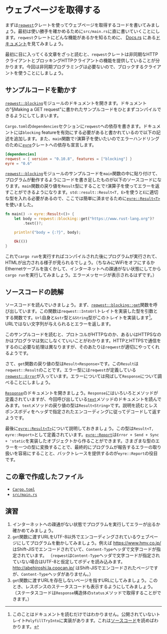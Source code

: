 # ウェブページを取得する

まずは[`reqwest`](https://crates.io/crates/reqwest)クレートを使ってウェブページを取得するコードを書いてみましょう。最初は使い勝手を確かめるために`src/main.rs`に直に書いていくことにします。`reqwest`クレートにどんな機能があるかを知るために、 [Docs.rs](https://docs.rs/) にある[ドキュメント](https://docs.rs/reqwest/0.10.8/reqwest/)を見てみましょう。

最初に目に入ってくる文章をざっと読むと、`reqwest`クレートは非同期なHTTPクライアントとブロッキングHTTPクライアントの機能を提供していることが分かります。今回は非同期プログラミングは必要ないので、ブロックするクライアントを使うことにしましょう。

## サンプルコードを動かす

[`reqwest::blocking`](https://docs.rs/reqwest/0.10.8/reqwest/blocking/index.html)モジュールのドキュメントを開きます。ドキュメントの"§Making a GET request"に書かれたサンプルコードをひとまずコンパイルできるようにしてしまいます。

`Cargo.toml`の`dependencies`セクションに`reqwest`への依存を書きます。ドキュメントには`blocking` featureを有効にする必要があると書かれているので以下の記述を追加します。また、`main`関数で`?`演算子を使いたいのでエラーハンドリングのために[`eyre`](https://crates.io/crates/eyre)クレートへの依存も宣言します。

```toml:Cargo.toml
[dependencies]
reqwest = { version = "0.10.8", features = ["blocking"] }
eyre = "0.6"
```

[`reqwest::blocking`](https://docs.rs/reqwest/0.10.8/reqwest/blocking/index.html)モジュールのサンプルコードを`main`関数の中に貼り付けて、プログラムが動作するようにコードを書き足したものが以下のソースコードになります。`main`関数の戻り値を`Result`型にすることで`?`演算子を使ってエラーを返すことができるようになります。`std::result::Result<T, E>`を使うと`E`に適切な型を入れる必要があるので、ここでは簡単に済ませるために[`eyre::Result<T>`](https://docs.rs/eyre/0.6.3/eyre/type.Result.html)を使いました。

```rust
fn main() -> eyre::Result<()> {
    let body = reqwest::blocking::get("https://www.rust-lang.org")?
        .text()?;

    println!("body = {:?}", body);

    Ok(())
}
```

これで`cargo run`を実行すればコンパイルされた後にプログラムが実行されて、HTMLが出力される様子が見られるでしょう。（ちなみにWiFiをオフにするかEthernetケーブルを抜くかして、インターネットへの疎通がない状態にしてから`cargo run`を実行してみましょう。エラーメッセージが表示されるはずです。）

## ソースコードの読解

ソースコードを読んでいきましょう。まず、[`reqwest::blocking::get`](https://docs.rs/reqwest/0.10.8/reqwest/blocking/fn.get.html)関数を呼び出しています。この関数は`reqwest::IntoUrl`トレイトを実装した型を引数とする関数です。`Url`自身と`&str`型と`&String`型がこのトレイトを実装します[^1]。URLではない文字列が与えられるとエラーを返します。

このサンプルコードを読むと、プロトコルがHTTPなのか、あるいはHTTPSなのかはプログラマは気にしなくていいことがわかります。HTTPとHTTPSで通信をするのに必要な処理は異なりますが、そのあたりは`reqwest`が適切にやってくれるようです。

さて、`get`関数の戻り値の型は`Result<Response>`です。この`Result`は`reqwest::Result`のことです。エラー型には`reqwest`が定義している[`reqwest::Error`](https://docs.rs/reqwest/0.10.9/reqwest/struct.Error.html)が入っています。エラーについては飛ばして`Response`について調べることにしましょう。

[`Response`](https://docs.rs/reqwest/0.10.8/reqwest/blocking/struct.Response.html)のドキュメントを開きましょう。`Response`にはいろいろとメソッドが定義されていますが、今回呼び出している[`text`](https://docs.rs/reqwest/0.10.8/reqwest/blocking/struct.Response.html#method.text)メソッドのドキュメントを読んでみます。`text`メソッドの戻り値の型は`Result<String>`です。説明を読むとレスポンスボディをヘッダで指定されたエンコーディングに従ってデコードして返すようです。

最後に[`eyre::Result<T>`](https://docs.rs/eyre/0.6.3/eyre/type.Result.html)について説明しておきましょう。この型は`Result<T, eyre::Report>`として定義されています。[`eyre::Report`](https://docs.rs/eyre/0.6.3/eyre/struct.Report.html)は`Error + Send + Sync + 'static`を実装したオブジェクトから作ることができます。さまざまな型のエラーを一つの型に変換することで、最終的にプログラムが報告するエラーの取り扱いを容易にすることと、バックトレースを提供するのが`eyre::Report`の役目です。

## この章で作成したファイル

- [`Cargo.toml`](https://github.com/ShotaroTsuji/mini-crawler/blob/v0.2.0/Cargo.toml)
- [`src/main.rs`](https://github.com/ShotaroTsuji/mini-crawler/blob/v0.2.0/src/main.rs)

## 演習

1. インターネットへの疎通がない状態でプログラムを実行してエラーが出るか確かめてみましょう。
2. `get`関数に渡すURLをUTF-8以外でエンコーディングされているウェブページにしてプログラムを動かしてみましょう。例えば https://www.hmv.co.jp/ はShift-JISでエンコードされていて、`Content-Type`ヘッダで文字コードが指定されています。
    （`reqwest`は`Content-Type`ヘッダで文字コードが指定されていない場合はUTF-8と仮定してボディを読み込みます。http://abehiroshi.la.coocan.jp/ はShift-JISでエンコードされたページですが、`Content-Type`ヘッダがありません。）
3. `get`関数に渡すURLを存在しないページを指すURLにしてみましょう。このとき、レスポンスのステータスコードも表示するようにしてみましょう。（ステータスコードは`Response`構造体の`status`メソッドで取得することができます。）

[^1]: このことはドキュメントを読むだけではわかりません。公開されていないトレイト`PolyfillTryInto`に実装があります。これは[ソースコード](https://docs.rs/reqwest/0.10.9/src/reqwest/into_url.rs.html#8-38)を読めばわかります。
